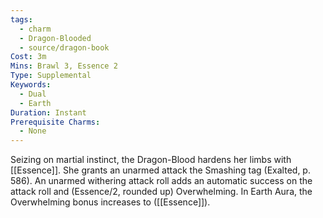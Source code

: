 ```yaml
---
tags:
  - charm
  - Dragon-Blooded
  - source/dragon-book
Cost: 3m
Mins: Brawl 3, Essence 2
Type: Supplemental
Keywords:
  - Dual
  - Earth
Duration: Instant
Prerequisite Charms:
  - None
---
```

Seizing on martial instinct, the Dragon-Blood hardens her limbs with [[Essence]]. She grants an unarmed attack the Smashing tag (Exalted, p. 586). An unarmed withering attack roll adds an automatic success on the attack roll and (Essence/2, rounded up) Overwhelming. In Earth Aura, the Overwhelming bonus increases to ([[Essence]]).